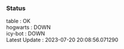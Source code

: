 ### Status


table : OK  
hogwarts : DOWN  
icy-bot : DOWN  
Latest Update : 2023-07-20 20:08:56.071290
